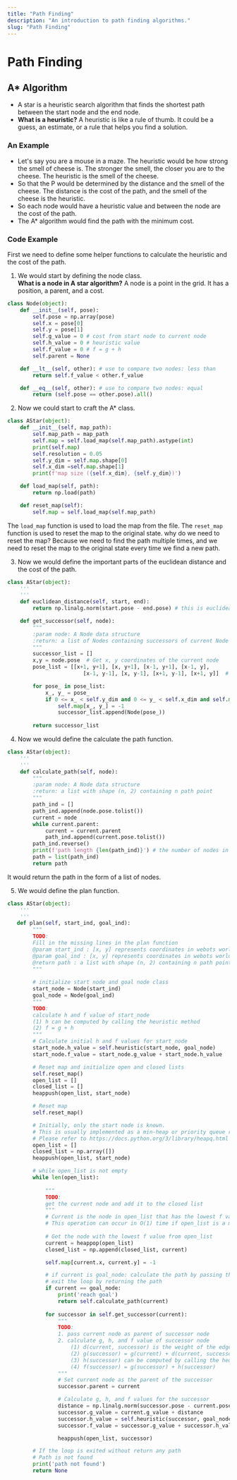 ```yaml
---
title: "Path Finding"
description: "An introduction to path finding algorithms."
slug: "Path Finding"
---
```


# Path Finding

## A* Algorithm
-  A star is a heuristic search algorithm that finds the shortest path between the start node and the end node.
-  **What is a heuristic?** A heuristic is like a rule of thumb. It could be a guess, an estimate, or a rule that helps you find a solution.

### An Example
  - Let's say you are a mouse in a maze. The heuristic would be how strong the smell of cheese is. The stronger the smell, the closer you are to the cheese. The heuristic is the smell of the cheese.
  - So that the P would be determined by the distance and the smell of the cheese. The distance is the cost of the path, and the smell of the cheese is the heuristic.
  - So each node would have a heuristic value and between the node are the cost of the path.
  - The A* algorithm would find the path with the minimum cost.


### Code Example
First we need to define some helper functions to calculate the heuristic and the cost of the path.
1. We would start by defining the node class.  
   **What is a node in A star algorithm?** A node is a point in the grid. It has a position, a parent, and a cost.
```python
class Node(object):
    def __init__(self, pose):
        self.pose = np.array(pose)
        self.x = pose[0]
        self.y = pose[1]
        self.g_value = 0 # cost from start node to current node
        self.h_value = 0 # heuristic value
        self.f_value = 0 # f = g + h 
        self.parent = None

    def __lt__(self, other): # use to compare two nodes: less than
        return self.f_value < other.f_value

    def __eq__(self, other): # use to compare two nodes: equal
        return (self.pose == other.pose).all()
```

2. Now we could start to craft the A* class.
```python
class AStar(object):
    def __init__(self, map_path):
        self.map_path = map_path
        self.map = self.load_map(self.map_path).astype(int)
        print(self.map)
        self.resolution = 0.05
        self.y_dim = self.map.shape[0]
        self.x_dim =self.map.shape[1]
        print(f'map size ({self.x_dim}, {self.y_dim})')

    def load_map(self, path):
        return np.load(path)

    def reset_map(self):
        self.map = self.load_map(self.map_path)
```
The `load_map` function is used to load the map from the file. The `reset_map` function is used to reset the map to the original state. why do we need to reset the map? Because we need to find the path multiple times, and we need to reset the map to the original state every time we find a new path.

3. Now we would define the important parts of the euclidean distance and the cost of the path.
```python
class AStar(object):
    '''
    '''
    def euclidean_distance(self, start, end):
        return np.linalg.norm(start.pose - end.pose) # this is euclidean distance therefore it's the straight line distance

    def get_successor(self, node):
        """
        :param node: A Node data structure
        :return: a list of Nodes containing successors of current Node
        """
        successor_list = []
        x,y = node.pose  # Get x, y coordinates of the current node
        pose_list = [[x+1, y+1], [x, y+1], [x-1, y+1], [x-1, y],
                        [x-1, y-1], [x, y-1], [x+1, y-1], [x+1, y]]  # Pose list contains 8 neighbors of the current node

        for pose_ in pose_list:
            x_, y_ = pose_
            if 0 <= x_ < self.y_dim and 0 <= y_ < self.x_dim and self.map[x_, y_] == 0: # Eliminate nodes that are out of bound, and nodes that are obstacles if the value is 0 then it's not an obstacle
                self.map[x_, y_] = -1
                successor_list.append(Node(pose_))
        
        return successor_list
```
4. Now we would define the calculate the path function.
```python
class AStar(object):
    '''
    '''
    def calculate_path(self, node):
        """
        :param node: A Node data structure
        :return: a list with shape (n, 2) containing n path point
        """
        path_ind = []
        path_ind.append(node.pose.tolist())
        current = node
        while current.parent:
            current = current.parent
            path_ind.append(current.pose.tolist())
        path_ind.reverse()
        print(f'path length {len(path_ind)}') # the number of nodes in the path
        path = list(path_ind)
        return path
```
It would return the path in the form of a list of nodes.

5. We would define the plan function.
```python
class AStar(object):
    '''
    '''
   def plan(self, start_ind, goal_ind):
        """
        TODO:
        Fill in the missing lines in the plan function
        @param start_ind : [x, y] represents coordinates in webots world
        @param goal_ind : [x, y] represents coordinates in webots world
        @return path : a list with shape (n, 2) containing n path point
        """
       
        # initialize start node and goal node class
        start_node = Node(start_ind)
        goal_node = Node(goal_ind)
        """
        TODO:
        calculate h and f value of start_node
        (1) h can be computed by calling the heuristic method
        (2) f = g + h
        """
        # Calculate initial h and f values for start_node
        start_node.h_value = self.heuristic(start_node, goal_node)
        start_node.f_value = start_node.g_value + start_node.h_value

        # Reset map and initialize open and closed lists
        self.reset_map()
        open_list = []
        closed_list = []
        heappush(open_list, start_node)

        # Reset map
        self.reset_map()

        # Initially, only the start node is known.
        # This is usually implemented as a min-heap or priority queue rather than a hash-set.
        # Please refer to https://docs.python.org/3/library/heapq.html for more details about heap data structure
        open_list = []
        closed_list = np.array([])
        heappush(open_list, start_node)

        # while open_list is not empty
        while len(open_list):
            
            """
            TODO:
            get the current node and add it to the closed list
            """
            # Current is the node in open_list that has the lowest f value
            # This operation can occur in O(1) time if open_list is a min-heap or a priority queue
            
            # Get the node with the lowest f value from open_list
            current = heappop(open_list)
            closed_list = np.append(closed_list, current)

            self.map[current.x, current.y] = -1

            # if current is goal_node: calculate the path by passing through the current node
            # exit the loop by returning the path
            if current == goal_node:
                print('reach goal')
                return self.calculate_path(current)
            
            for successor in self.get_successor(current):
                """
                TODO:
                1. pass current node as parent of successor node
                2. calculate g, h, and f value of successor node
                    (1) d(current, successor) is the weight of the edge from current to successor
                    (2) g(successor) = g(current) + d(current, successor)
                    (3) h(successor) can be computed by calling the heuristic method
                    (4) f(successor) = g(successor) + h(successor)
                """
                # Set current node as the parent of the successor
                successor.parent = current

                # Calculate g, h, and f values for the successor
                distance = np.linalg.norm(successor.pose - current.pose)
                successor.g_value = current.g_value + distance
                successor.h_value = self.heuristic(successor, goal_node)
                successor.f_value = successor.g_value + successor.h_value

                heappush(open_list, successor)

        # If the loop is exited without return any path
        # Path is not found
        print('path not found')
        return None
```



